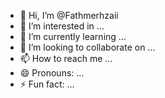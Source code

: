 - 👋 Hi, I’m @Fathmerhzaii
- 👀 I’m interested in ...
- 🌱 I’m currently learning ...
- 💞️ I’m looking to collaborate on ...
- 📫 How to reach me ...
- 😄 Pronouns: ...
- ⚡ Fun fact: ...

<!---
Fathmerhzaii/Fathmerhzaii is a ✨ special ✨ repository because its `README.md` (this file) appears on your GitHub profile.
You can click the Preview link to take a look at your changes.
--->
